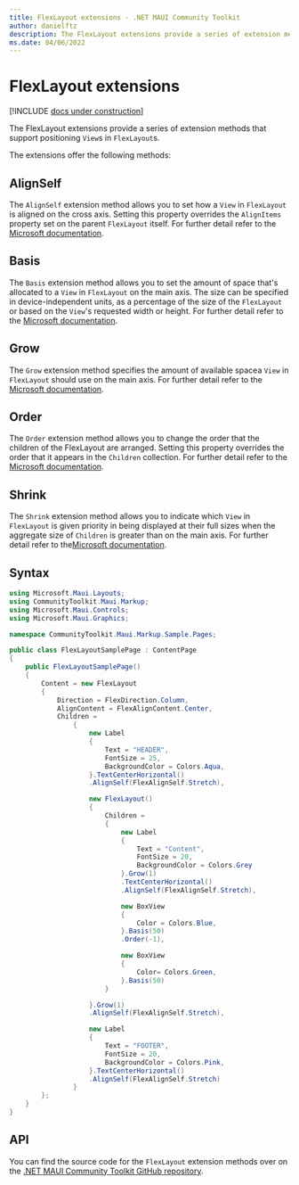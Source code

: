 ```yaml
---
title: FlexLayout extensions - .NET MAUI Community Toolkit
author: danielftz
description: The FlexLayout extensions provide a series of extension methods that support positioning Views in FlexLayouts.
ms.date: 04/06/2022
---
```


# FlexLayout extensions

[!INCLUDE [docs under construction](../../includes/preview-note.md)]

The FlexLayout extensions provide a series of extension methods that support positioning `View`s in `FlexLayout`s.

The extensions offer the following methods:

## AlignSelf

The `AlignSelf` extension method allows you to set how a `View` in `FlexLayout` is aligned on the cross axis. Setting this property overrides the `AlignItems` property set on the parent `FlexLayout` itself. For further detail refer to the [Microsoft documentation](/dotnet/maui/user-interface/layouts/layouts/flexlayout#alignself).

## Basis

The `Basis` extension method allows you to set the amount of space that's allocated to a `View` in `FlexLayout` on the main axis. The size can be specified in device-independent units, as a percentage of the size of the `FlexLayout` or based on the `View`'s requested width or height. For further detail refer to the [Microsoft documentation](/dotnet/maui/user-interface/layouts/flexlayout#basis).

## Grow

The `Grow` extension method specifies the amount of available spacea `View` in `FlexLayout` should use on the main axis. For further detail refer to the [Microsoft documentation](/dotnet/maui/user-interface/layouts/flexlayout#grow).

## Order

The `Order` extension method allows you to change the order that the children of the FlexLayout are arranged.  Setting this property overrides the order that it appears in the `Children` collection. For further detail refer to the [Microsoft documentation](/dotnet/maui/user-interface/layouts/flexlayout#order).

## Shrink

The `Shrink` extension method allows you to indicate which `View` in `FlexLayout` is given priority in being displayed at their full sizes when the aggregate size of `Children` is greater than 
on the main axis. For further detail refer to the[Microsoft documentation](/dotnet/maui/user-interface/layouts/flexlayout#shrink).


## Syntax

```csharp
using Microsoft.Maui.Layouts;
using CommunityToolkit.Maui.Markup;
using Microsoft.Maui.Controls;
using Microsoft.Maui.Graphics;

namespace CommunityToolkit.Maui.Markup.Sample.Pages;

public class FlexLayoutSamplePage : ContentPage
{
	public FlexLayoutSamplePage()
	{
		Content = new FlexLayout
		{
			Direction = FlexDirection.Column,
			AlignContent = FlexAlignContent.Center,
			Children =
				{
					new Label
					{
						Text = "HEADER",
						FontSize = 25,
						BackgroundColor = Colors.Aqua,
					}.TextCenterHorizontal()
					.AlignSelf(FlexAlignSelf.Stretch),

					new FlexLayout()
					{
						Children =
						{
							new Label
							{
								Text = "Content",
								FontSize = 20,
								BackgroundColor = Colors.Grey
							}.Grow(1)
							.TextCenterHorizontal()
							.AlignSelf(FlexAlignSelf.Stretch),

							new BoxView
							{
								Color = Colors.Blue,
							}.Basis(50)
							.Order(-1),

							new BoxView
							{
								Color= Colors.Green,
							}.Basis(50)
						}

					}.Grow(1)
					.AlignSelf(FlexAlignSelf.Stretch),

					new Label
					{
						Text = "FOOTER",
						FontSize = 20,
						BackgroundColor = Colors.Pink,
					}.TextCenterHorizontal()
					.AlignSelf(FlexAlignSelf.Stretch)
				}
		};
	}
}


```

## API

You can find the source code for the `FlexLayout` extension methods over on the [.NET MAUI Community Toolkit GitHub repository](https://github.com/CommunityToolkit/Maui.Markup/blob/main/src/CommunityToolkit.Maui.Markup/FlexLayoutExtensions.cs).